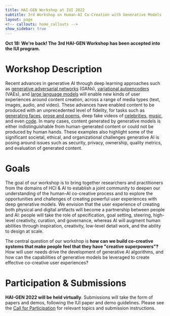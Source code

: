 ```yaml
---
title: HAI-GEN Workshop at IUI 2022
subtitle: 3rd Workshop on Human-AI Co-Creation with Generative Models
layout: page
<!-- callouts: home_callouts -->
show_sidebar: true
---
```


<div class="notification is-info">
    <p>
    <strong>Oct 18: We're back! The 3rd HAI-GEN Workshop has been accepted into the IUI program.</strong>
    </p>
</div>

# Workshop Description

Recent advances in generative AI through deep learning approaches such as <a href="https://papers.nips.cc/paper/5423-ge...al-nets.pdf">generative adversarial networks</a> (GANs), <a href="https://arxiv.org/abs/1312.6114">variational autoencoders</a> (VAEs), and <a href="https://arxiv.org/abs/2005.14165">large language models</a> will enable new kinds of user experiences around content creation, across a range of media types (text, images, audio, and video). These advances have enabled content to be produced with an unprecedented level of fidelity, for tasks such as <a href="https://arxiv.org/abs/1812.04948">generating faces</a>, <a href="https://arxiv.org/abs/2005.14165">prose and poems</a>, deep fake videos of <a href="https://www.vice.com/en_us/article/ywyxex/deepfake-of-mark-zuckerberg-facebook-fake-video-policy">celebrities</a>, <a href="https://arxiv.org/abs/2005.00341">music</a>, and even <a href="https://arxiv.org/abs/2107.03374">code</a>. In many cases, content generated by generative models is either indistinguishable from human-generated content or could not be produced by human hands. These examples also highlight some of the significant societal, ethical, and organizational challenges generative AI is posing around issues such as security, privacy, ownership, quality metrics, and evaluation of generated content.

# Goals

The goal of our workshop is to bring together researchers and practitioners from the domains of HCI &amp; AI to establish a joint community to deepen our understanding of the human-AI co-creative process and to explore the opportunities and challenges of creating powerful user experiences with deep generative models. We envision that the user experience of creating both physical and digital artifacts will become a partnership between people and AI: people will take the role of specification, goal setting, steering, high-level creativity, curation, and governance, whereas AI will augment human abilities through inspiration, creativity, low-level detail work, and the ability to design at scale.

The central question of our workshop is <b>how can we build co-creative systems that make people feel that they have "creative superpowers"?</b> How will user needs drive the development of generative AI algorithms, and how can the capabilities of generative models be leveraged to create effective co-creative user experiences?

# Participation & Submissions

<strong>HAI-GEN 2022 will be held virtually</strong>. Submissions will take the form of papers and demos, following the IUI paper and demo guidelines. Please see the [Call for Participation](cfp) for relevant topics and submission instructions.
